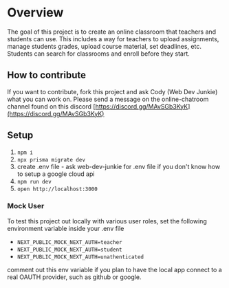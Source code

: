 # Overview

The goal of this project is to create an online classroom that teachers and students can use. This includes a way for teachers to upload assignments, manage students grades, upload course material, set deadlines, etc. Students can search for classrooms and enroll before they start.

## How to contribute

If you want to contribute, fork this project and ask Cody (Web Dev Junkie) what you can work on. Please send a message on the online-chatroom channel found on this discord [https://discord.gg/MAvSGb3KyK](https://discord.gg/MAvSGb3KyK)

## Setup

1. `npm i`
2. `npx prisma migrate dev`
3. create .env file - ask web-dev-junkie for .env file if you don't know how to setup a google cloud api
4. `npm run dev`
5. `open http://localhost:3000`

### Mock User

To test this project out locally with various user roles, set the following environment variable inside your .env file

- `NEXT_PUBLIC_MOCK_NEXT_AUTH=teacher`
- `NEXT_PUBLIC_MOCK_NEXT_AUTH=student`
- `NEXT_PUBLIC_MOCK_NEXT_AUTH=unathenticated`

comment out this env variable if you plan to have the local app connect to a real OAUTH provider, such as github or google.
